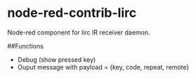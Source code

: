 # node-red-contrib-lirc
Node-red component for lirc IR receiver daemon.

##Functions
* Debug (show pressed key)
* Ouput message with payload = {key, code, repeat, remote}
